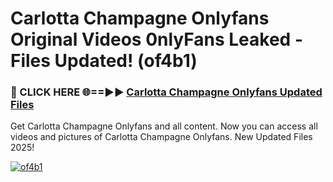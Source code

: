 # Carlotta Champagne Onlyfans Original Videos 0nlyFans Leaked - Files Updated! (of4b1)

<h3>🔴 CLICK HERE 🌐==►► <a href="https://tinyurl.com/ms9xzufz" rel="nofollow">Carlotta Champagne Onlyfans Updated Files</a></h3>

Get Carlotta Champagne Onlyfans and all content. Now you can access all videos and pictures of Carlotta Champagne Onlyfans. New Updated Files 2025!

[![of4b1](https://i.imgur.com/PQ7UWWw.gif)](https://tinyurl.com/ms9xzufz)

